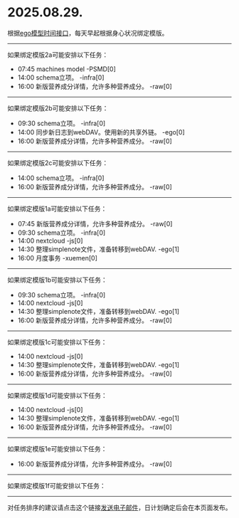 # 2025.08.29.

根据[ego模型时间接口](https://gitee.com/hyg/blog/blob/master/timeflow.md)，每天早起根据身心状况绑定模版。

---
如果绑定模版2a可能安排以下任务：

- 07:45	machines model -PSMD[0]
- 14:00	schema立项。 -infra[0]
- 16:00	新版营养成分详情，允许多种营养成分。 -raw[0]

---
如果绑定模版2b可能安排以下任务：

- 09:30	schema立项。 -infra[0]
- 14:00	同步新日志到webDAV。使用新的共享外链。 -ego[0]
- 16:00	新版营养成分详情，允许多种营养成分。 -raw[0]

---
如果绑定模版2c可能安排以下任务：

- 14:00	schema立项。 -infra[0]
- 16:00	新版营养成分详情，允许多种营养成分。 -raw[0]

---
如果绑定模版1a可能安排以下任务：

- 07:45	新版营养成分详情，允许多种营养成分。 -raw[0]
- 09:30	schema立项。 -infra[0]
- 14:00	nextcloud -js[0]
- 14:30	整理simplenote文件，准备转移到webDAV. -ego[1]
- 16:00	月度事务 -xuemen[0]

---
如果绑定模版1b可能安排以下任务：

- 09:30	schema立项。 -infra[0]
- 14:00	nextcloud -js[0]
- 14:30	整理simplenote文件，准备转移到webDAV. -ego[1]
- 16:00	新版营养成分详情，允许多种营养成分。 -raw[0]

---
如果绑定模版1c可能安排以下任务：

- 14:00	nextcloud -js[0]
- 14:30	整理simplenote文件，准备转移到webDAV. -ego[1]
- 16:00	新版营养成分详情，允许多种营养成分。 -raw[0]

---
如果绑定模版1d可能安排以下任务：

- 14:00	nextcloud -js[0]
- 14:30	整理simplenote文件，准备转移到webDAV. -ego[1]
- 16:00	新版营养成分详情，允许多种营养成分。 -raw[0]

---
如果绑定模版1e可能安排以下任务：

- 16:00	新版营养成分详情，允许多种营养成分。 -raw[0]

---
如果绑定模版1f可能安排以下任务：


---
对任务排序的建议请点击这个链接<a href="mailto:huangyg@mars22.com?subject=关于2025.08.29.任务排序的建议&body=date: 2025.08.29.%0D%0Afile: ../../blog/release/time/d.20250829.md%0D%0A---请勿修改邮件主题及以上内容---%0D%0A">发送电子邮件</a>，日计划确定后会在本页面发布。